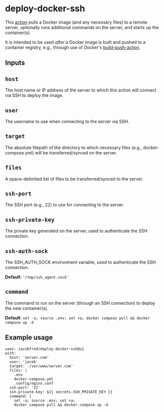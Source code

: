 # deploy-docker-ssh

This [action](https://docs.github.com/en/actions) pulls a Docker image (and any necessary files) to a remote server, optionally runs additional commands on the server, and starts up the container(s).

It is intended to be used _after_ a Docker image is built and pushed to a container registry, e.g., through use of Docker's [build-push-action](https://github.com/docker/build-push-action).

## Inputs

## `host`

The host name or IP address of the server to which this action will connect via SSH to deploy the image.

## `user`

The username to use when connecting to the server via SSH.

## `target`

The absolute filepath of the directory to which necessary files (e.g., docker-compose.yml) will be transferred/synced on the server.

## `files`

A space-delimited list of files to be transferred/synced to the server.

## `ssh-port`

The SSH port (e.g., 22) to use for connecting to the server.

## `ssh-private-key`

The private key generated on the server, used to authenticate the SSH connection.

## `ssh-auth-sock`

The SSH_AUTH_SOCK environment variable, used to authenticate the SSH connection.

**Default**: `'/tmp/ssh_agent.sock'`

## `command`

The command to run on the server (through an SSH connection) to deploy the new container(s).

**Default**: `set -a; source .env; set +a; docker compose pull && docker compose up -d`

## Example usage

```
uses: iacobfred/deploy-docker-ssh@v1
with:
  host: 'server.com'
  user: 'jacob'
  target: '/var/www/server.com'
  files: |
    .env
    docker-compose.yml
    .config/nginx.conf
  ssh-port: '22'
  ssh-private-key: ${{ secrets.SSH_PRIVATE_KEY }}
  command: |
    set -a; source .env; set +a;
    docker compose pull && docker compose up -d
```
